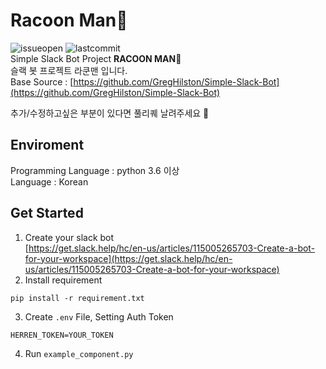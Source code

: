 # Racoon Man🐾
![issueopen](https://img.shields.io/github/issues/badges/shields.svg)
![lastcommit](https://img.shields.io/github/last-commit/sehajyang/racoon-man.svg)  
Simple Slack Bot Project **RACOON MAN**🐾  
슬랙 봇 프로젝트 라쿤맨 입니다.    
Base Source : [https://github.com/GregHilston/Simple-Slack-Bot](https://github.com/GregHilston/Simple-Slack-Bot)  

추가/수정하고싶은 부분이 있다면 풀리퀘 날려주세요 🙆 

## Enviroment
Programming Language : python 3.6 이상  
Language : Korean

## Get Started
1. Create your slack bot  
[https://get.slack.help/hc/en-us/articles/115005265703-Create-a-bot-for-your-workspace](https://get.slack.help/hc/en-us/articles/115005265703-Create-a-bot-for-your-workspace)
2. Install requirement
```
pip install -r requirement.txt
```

3. Create `.env` File, Setting Auth Token
```
HERREN_TOKEN=YOUR_TOKEN
```

4. Run `example_component.py`
